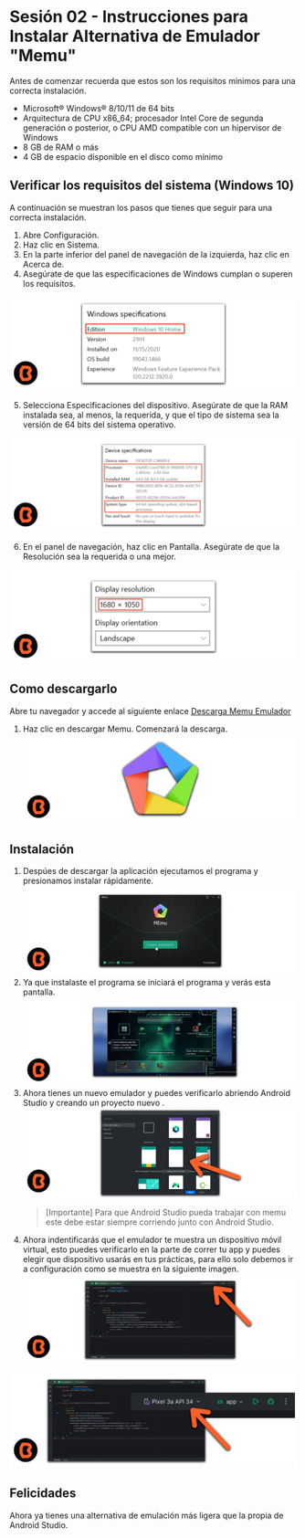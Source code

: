 # Sesión 02 - Instrucciones para Instalar Alternativa de Emulador "Memu"

Antes de comenzar recuerda que estos son los requisitos minimos para una correcta instalación.

<ul>
    <li> Microsoft® Windows® 8/10/11 de 64 bits </li>
    <li> Arquitectura de CPU x86_64; procesador Intel Core de segunda generación o posterior, o CPU AMD compatible con un hipervisor de Windows </li>
    <li>8 GB de RAM o más </li>
    <li>4 GB de espacio disponible en el disco como mínimo </li>
</ul>

## Verificar los requisitos del sistema (Windows 10)

A continuación se muestran los pasos que tienes que seguir para una correcta instalación.

1. Abre Configuración.
2. Haz clic en Sistema.
3. En la parte inferior del panel de navegación de la izquierda, haz clic en Acerca de.
4. Asegúrate de que las especificaciones de Windows cumplan o superen los requisitos.

![Memu Emulador](../instalacion/img/01.png)

5. Selecciona Especificaciones del dispositivo. Asegúrate de que la RAM instalada sea, al menos, la requerida, y que el tipo de sistema sea la versión de 64 bits del sistema operativo.

![Memu Emulador](../instalacion/img/02.png)

6. En el panel de navegación, haz clic en Pantalla. Asegúrate de que la Resolución sea la requerida o una mejor.

![Memu Emulador](../instalacion/img/03.png)

## Como descargarlo

<p>Abre tu navegador y accede al siguiente enlace <a href="https://www.memuplay.com/es/">Descarga Memu Emulador</a></p>

1. Haz clic en descargar Memu. Comenzará la descarga.
![Memu Emulador](img/logo.png)

## Instalación

1. Despúes de descargar la aplicación ejecutamos el programa y presionamos instalar rápidamente.
![Memu Emulador](img/01.png)
2. Ya que instalaste el programa se iniciará el programa y verás esta pantalla.
![Memu Emulador](img/03.png)
3. Ahora tienes un nuevo emulador y puedes verificarlo abriendo Android Studio y creando un proyecto nuevo .
![Memu Emulador](img/08.png)
    > [Importante]
    > Para que Android Studio pueda trabajar con memu este debe estar siempre corriendo junto con Android Studio.
5. Ahora indentificarás que el emulador te muestra un dispositivo móvil virtual, esto puedes verificarlo en la parte de correr tu app y puedes elegir que dispositivo usarás en tus prácticas, para ello solo debemos ir a configuración como se muestra en la siguiente imagen.
![Memu Emulador](img/05.png)

![Memu Emulador](img/06.png)


## Felicidades

Ahora ya tienes una alternativa de emulación más ligera que la propia de Android Studio.
